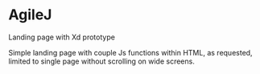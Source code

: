# AgileJ
Landing page with Xd prototype

Simple landing page with couple Js functions within HTML, as requested, limited to single page without scrolling on wide screens.
